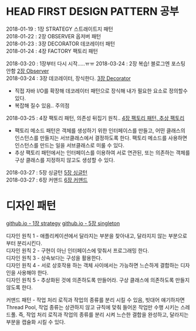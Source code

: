 # HEAD FIRST DESIGN PATTERN 공부  

2018-01-19 : 1장 STRATEGY 스트래이트지 패턴    
2018-01-22 : 2장 OBSERVER 옵저버 패턴    
2018-01-23 : 3장 DECORATOR 데코레이터 패턴  
2018-01-24 : 4장 FACTORY 팩토리 패턴    
  
2018-03-20 : 1장부터 다시 시작.....ㅠㅠ
2018-03-24 : 2장 복습! 블로그엔 포스팅 안함 [2장 Observer](https://github.com/JungHa-Cho/HeadFirstDesignPattern/tree/master/src/main/java/head/first/design/pattern/rule/observer)    
2018-03-24 : 3장 데코레이터, 장식한다. [3장 Decorator](https://github.com/JungHa-Cho/HeadFirstDesignPattern/tree/master/src/main/java/head/first/design/pattern/rule/decorator/v1)     
 - 직접 자바 I/O를 확장해 데코레이터 패턴으로 장식해 내가 필요한 요소로 정의할수 있다.         
 - 복잡해 질수 있음.. 주의점        

2018-03-25 : 4장 팩토리 패턴, 의존성 뒤집기 원칙.. [4장 팩토리 패턴, 추상 팩토리](https://github.com/JungHa-Cho/HeadFirstDesignPattern/tree/master/src/main/java/head/first/design/pattern/rule/factory/v3)                  
- 팩토리 메소드 패턴은 객체를 생성하기 위한 인터페이스를 만들고, 어떤 클래스의 인스턴스를 만들지는 서브클래스에서 결정하도록 한다. 팩토리 메소드를 사용하면 인스턴스를 만드는 일을 서브클래스로 미룰 수 있다.                                          
- 추상 팩토리 패턴에서는 인터페이스를 이용하여 서로 연관된, 또는 의존하는 객체를 구상 클래스를 지정하지 않고도 생성할 수 있다.                    

2018-03-27 : 5장 싱글턴 [5장 싱글턴](https://github.com/JungHa-Cho/HeadFirstDesignPattern/tree/master/src/main/java/head/first/design/pattern/rule/singleton)                     
2018-03-27 : 6장  커맨드 [6장 커맨드](https://github.com/JungHa-Cho/HeadFirstDesignPattern/tree/master/src/main/java/head/first/design/pattern/rule/command)             


디자인 패턴
============

[github.io - 1장 strategy](https://jungha-cho.github.io/2018/03/20/%EB%94%94%EC%9E%90%EC%9D%B8%ED%8C%A8%ED%84%B4-STRATEGY/)
[github.io - 5장 singleton](https://jungha-cho.github.io/2018/03/27/%EB%94%94%EC%9E%90%EC%9D%B8%ED%8C%A8%ED%84%B4-SINGLETON/)       
    
디자인 원칙 1 - 애플리케이션에서 달라지는 부분을 찾아내고, 달라지지 않는 부분으로부터 분리시킨다.    
디자인 원칙 2 - 구현이 아닌 인터페이스에 맞춰서 프로그래밍 한다.      
디자인 원칙 3 - 상속보다는 구성을 활용한다.    
디자인 원칙 4 - 서로 상호작용 하는 객체 사이에서는 가능하면 느슨하게 결합하는 디자인을 사용해야 한다.              
디자인 원칙 5 - 추상화된 것에 의존하도록 만들어라. 구상 클래스에 의존하도록 만들지 않도록 한다.         

커맨드 패턴 - 작업 처리 로직과 작업의 종류를 분리 시킬 수 있음, 빗대어 얘기하자면 Thread Pool, 작업 종류는 상관하지 않고 규칙에 맞춰 들어온 작업만 수행 시키는 스레드풀. 즉, 작업 처리 로직과 작업의 종류를 분리 시켜 느슨한 결합을 완성하고, 달라지는 부분을 캡슐화 시킬 수 있다.             